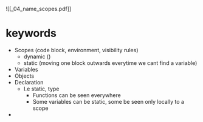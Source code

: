![[_04_name_scopes.pdf]]
# keywords
* Scopes (code block, environment, visibility rules)
	* dynamic ()
	* static (moving one block outwards everytime we cant find a variable)
* Variables
* Objects
* Declaration
	* I.e static, type
		* Functions can be seen everywhere
		* Some variables can be static, some be seen only locally to a scope
* 